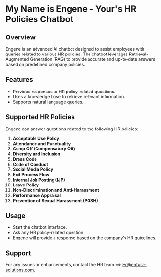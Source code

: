 # My Name is Engene - Your's HR Policies Chatbot

## Overview
Engene is an advanced AI chatbot designed to assist employees with queries related to various HR policies. The chatbot leverages Retrieval-Augmented Generation (RAG) to provide accurate and up-to-date answers based on predefined company policies.

## Features
- Provides responses to HR policy-related questions.
- Uses a knowledge base to retrieve relevant information.
- Supports natural language queries.

## Supported HR Policies
Engene can answer questions related to the following HR policies:
1. **Acceptable Use Policy**
2. **Attendance and Punctuality**
3. **Comp Off (Compensatory Off)**
4. **Diversity and Inclusion**
5. **Dress Code**
6. **Code of Conduct**
7. **Social Media Policy**
8. **Exit Process Flow**
9. **Internal Job Posting (IJP)**
10. **Leave Policy**
11. **Non-Discrimination and Anti-Harassment**
12. **Performance Appraisal**
13. **Prevention of Sexual Harassment (POSH)**

## Usage
- Start the chatbot interface.
- Ask any HR policy-related question.
- Engene will provide a response based on the company's HR guidelines.

## Support
For any issues or enhancements, contact the HR team ==> Hr@enfuse-solutions.com.